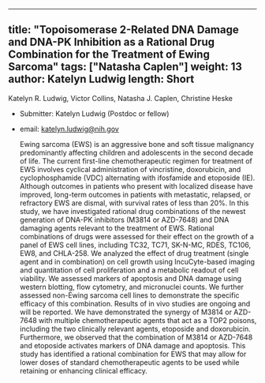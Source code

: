 













---
title: "Topoisomerase 2-Related DNA Damage and DNA-PK Inhibition as a Rational Drug Combination for the Treatment of Ewing Sarcoma"
tags: ["Natasha Caplen"]
weight: 13
author: Katelyn Ludwig
length: Short           
---

Katelyn R. Ludwig, Victor Collins, Natasha J. Caplen, Christine Heske

- Submitter: Katelyn Ludwig (Postdoc or fellow)
- email: katelyn.ludwig@nih.gov
                  
     Ewing sarcoma (EWS) is an aggressive bone and soft tissue malignancy predominantly affecting children and adolescents in the second decade of life. The current first-line chemotherapeutic regimen for treatment of EWS involves cyclical administration of vincristine, doxorubicin, and cyclophosphamide (VDC) alternating with ifosfamide and etoposide (IE). Although outcomes in patients who present with localized disease have improved, long-term outcomes in patients with metastatic, relapsed, or refractory EWS are dismal, with survival rates of less than 20%. In this study, we have investigated rational drug combinations of the newest generation of DNA-PK inhibitors (M3814 or AZD-7648) and DNA damaging agents relevant to the treatment of EWS. 
     Rational combinations of drugs were assessed for their effect on the growth of a panel of EWS cell lines, including TC32, TC71, SK-N-MC, RDES, TC106, EW8, and CHLA-258. We analyzed the effect of drug treatment (single agent and in combination) on cell growth using IncuCyte-based imaging and quantitation of cell proliferation and a metabolic readout of cell viability. We assessed markers of apoptosis and DNA damage using western blotting, flow cytometry, and micronuclei counts. We further assessed non-Ewing sarcoma cell lines to demonstrate the specific efficacy of this combination. Results of in vivo studies are ongoing and will be reported.
     We have demonstrated the synergy of M3814 or AZD-7648 with multiple chemotherapeutic agents that act as a TOP2 poisons, including the two clinically relevant agents, etoposide and doxorubicin. Furthermore, we observed that the combination of M3814 or AZD-7648 and etoposide activates markers of DNA damage and apoptosis. This study has identified a rational combination for EWS that may allow for lower doses of standard chemotherapeutic agents to be used while retaining or enhancing clinical efficacy. 




















